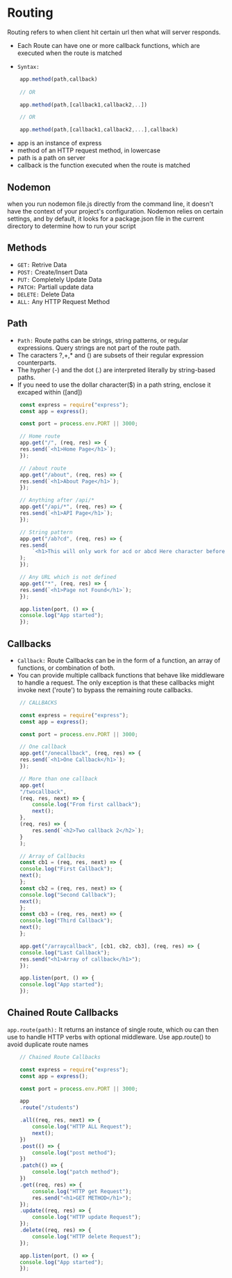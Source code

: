 # Routing

Routing refers to when client hit certain url then what will server responds.

* Each Route can have one or more callback functions, which are executed when the route is matched

* `Syntax:`

```js
    app.method(path,callback)
    
    // OR

    app.method(path,[callback1,callback2,..])

    // OR

    app.method(path,[callback1,callback2,...],callback)
```

* app is an instance of express
* method of an HTTP request method, in lowercase
* path is a path on server
* callback is the function executed when the route is matched
  
## Nodemon

when you run nodemon file.js directly from the command line, it doesn't have the context of your project's configuration. Nodemon relies on certain settings, and by default, it looks for a package.json file in the current directory to determine how to run your script

## Methods

* `GET:` Retrive Data
* `POST:` Create/Insert Data
* `PUT:` Completely Update Data
* `PATCH:` Partiall update data
* `DELETE:` Delete Data
* `ALL:` Any HTTP Request Method

## Path

* `Path:` Route paths can be strings, string patterns, or regular expressions. Query strings are not part of the route path.
* The caracters ?,+,* and () are subsets of their regular expression counterparts.
* The hypher (-) and the dot (.) are interpreted literally by string-based paths.
* If you need to use the dollar character($) in a path string, enclose it excaped within ([and])

```js
    const express = require("express");
    const app = express();

    const port = process.env.PORT || 3000;

    // Home route
    app.get("/", (req, res) => {
    res.send(`<h1>Home Page</h1>`);
    });

    // /about route
    app.get("/about", (req, res) => {
    res.send(`<h1>About Page</h1>`);
    });

    // Anything after /api/*
    app.get("/api/*", (req, res) => {
    res.send(`<h1>API Page</h1>`);
    });

    // String pattern
    app.get("/ab?cd", (req, res) => {
    res.send(
        `<h1>This will only work for acd or abcd Here character before ? is optional so b is optional</h1>`
    );
    });

    // Any URL which is not defined
    app.get("*", (req, res) => {
    res.send(`<h1>Page not Found</h1>`);
    });

    app.listen(port, () => {
    console.log("App started");
    });
```

## Callbacks

* `Callback:` Route Callbacks can be in the form of a function, an array of functions, or combination of both.
* You can provide multiple callback functions that behave like middleware to handle a request. The only exception is that these callbacks might invoke next ('route') to bypass the remaining route callbacks.

```js
    // CALLBACKS

    const express = require("express");
    const app = express();

    const port = process.env.PORT || 3000;

    // One callback
    app.get("/onecallback", (req, res) => {
    res.send(`<h1>One Callback</h1>`);
    });

    // More than one callback
    app.get(
    "/twocallback",
    (req, res, next) => {
        console.log("From first callback");
        next();
    },
    (req, res) => {
        res.send(`<h2>Two callback 2</h2>`);
    }
    );

    // Array of Callbacks
    const cb1 = (req, res, next) => {
    console.log("First Callback");
    next();
    };
    const cb2 = (req, res, next) => {
    console.log("Second Callback");
    next();
    };
    const cb3 = (req, res, next) => {
    console.log("Third Callback");
    next();
    };

    app.get("/arraycallback", [cb1, cb2, cb3], (req, res) => {
    console.log("Last Callback");
    res.send("<h1>Array of callback</h1>");
    });

    app.listen(port, () => {
    console.log("App started");
    });
```

## Chained Route Callbacks

`app.route(path):` It returns an instance of single route, which ou can then use to handle HTTP verbs with optional middleware. Use app.route() to avoid duplicate route names

```js
    // Chained Route Callbacks

    const express = require("express");
    const app = express();

    const port = process.env.PORT || 3000;

    app
    .route("/students")

    .all((req, res, next) => {
        console.log("HTTP ALL Request");
        next();
    })
    .post(() => {
        console.log("post method");
    })
    .patch(() => {
        console.log("patch method");
    })
    .get((req, res) => {
        console.log("HTTP get Request");
        res.send("<h1>GET METHOD</h1>");
    });
    .update((req, res) => {
        console.log("HTTP update Request");
    });
    .delete((req, res) => {
        console.log("HTTP delete Request");
    });

    app.listen(port, () => {
    console.log("App started");
    });
```
